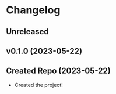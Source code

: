 # Changelog

## Unreleased

## v0.1.0 (2023-05-22)

## Created Repo (2023-05-22)

- Created the project!
